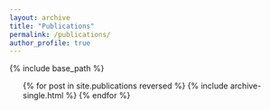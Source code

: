 ```yaml
---
layout: archive
title: "Publications"
permalink: /publications/
author_profile: true
---
```


{% include base_path %}

<ul>
{% for post in site.publications reversed %}
  {% include archive-single.html %}
{% endfor %}
</ul>
